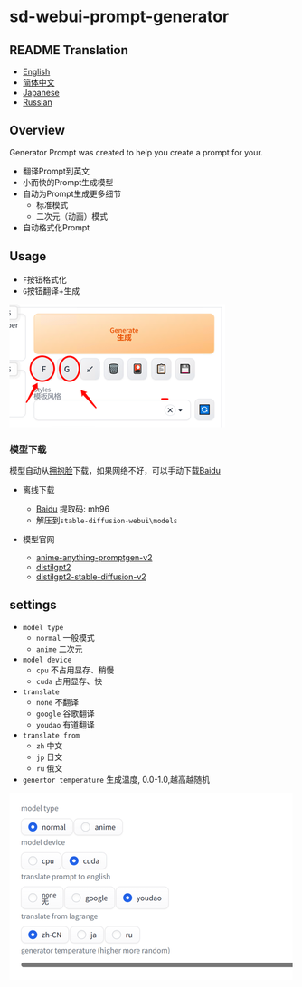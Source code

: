 # sd-webui-prompt-generator

## README Translation

- [English](README.en.md)
- [简体中文](README.md)
- [Japanese](README.ja.md)
- [Russian](README.ru.md)

## Overview

Generator Prompt was created to help you create a prompt for your. 

* 翻译Prompt到英文
* 小而快的Prompt生成模型
* 自动为Prompt生成更多细节
  * 标准模式
  * 二次元（动画）模式
* 自动格式化Prompt

## Usage

* `F`按钮格式化
* `G`按钮翻译+生成

![ui.png](./docs/ui.png)

### 模型下载

模型自动从[拥抱脸](https://huggingface.co/)下载，如果网络不好，可以手动下载[Baidu](https://pan.baidu.com/s/1RRo30reGmhRzFlGrZG74tg?pwd=mh96)

* 离线下载
  * [Baidu](https://pan.baidu.com/s/1RRo30reGmhRzFlGrZG74tg?pwd=mh96) 提取码: mh96
  * 解压到`stable-diffusion-webui\models`

* 模型官网
  * [anime-anything-promptgen-v2](https://huggingface.co/FredZhang7/anime-anything-promptgen-v2)
  * [distilgpt2](https://huggingface.co/distilgpt2)
  * [distilgpt2-stable-diffusion-v2](https://huggingface.co/FredZhang7/distilgpt2-stable-diffusion-v2)

## settings

* `model type`
  * `normal` 一般模式
  * `anime` 二次元
 * `model device`
   * `cpu` 不占用显存、稍慢
   * `cuda` 占用显存、快
 * `translate ` 
   * `none` 不翻译
   * `google` 谷歌翻译
   * `youdao` 有道翻译
* `translate from`
  * `zh` 中文
  * `jp` 日文
  * `ru` 俄文
* `genertor temperature` 生成温度, 0.0-1.0,越高越随机

![img.png](./docs/setting.png)

